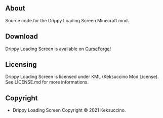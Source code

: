 ## About

Source code for the Drippy Loading Screen Minecraft mod.

## Download

Drippy Loading Screen is available on [CurseForge](https://www.curseforge.com/minecraft/mc-mods/drippy-loading-screen)!

## Licensing

Drippy Loading Screen is licensed under KML (Keksuccino Mod License).<br>
See LICENSE.md for more informations.

## Copyright

- Drippy Loading Screen Copyright © 2021 Keksuccino.<br>
